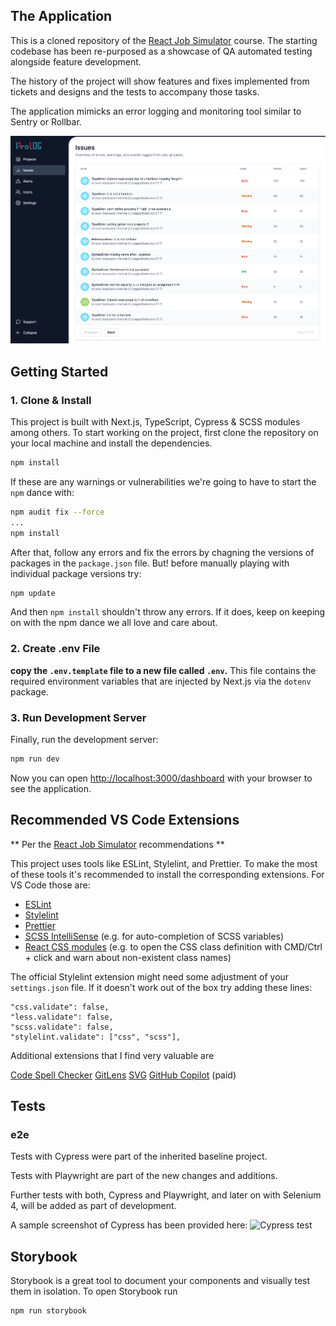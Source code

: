 ## The Application

This is a cloned repository of the [React Job Simulator](https://profy.dev) course. The starting codebase has been re-purposed as a showcase of QA automated testing alongside feature development.

The history of the project will show features and fixes implemented from tickets and designs and the tests to accompany those tasks.

The application mimicks an error logging and monitoring tool similar to Sentry or Rollbar.

![The running application](docs/app.png)

## Getting Started

### 1. Clone & Install

This project is built with Next.js, TypeScript, Cypress & SCSS modules among others. To start working on the project, first clone the repository on your local machine and install the dependencies.

```bash
npm install
```

If these are any warnings or vulnerabilities we're going to have to start the `npm` dance with:

```bash
npm audit fix --force
...
npm install
```

After that, follow any errors and fix the errors by chagning the versions of packages in the `package.json` file. But! before manually playing with individual package versions try:

```bash
npm update
```

And then `npm install` shouldn't throw any errors. If it does, keep on keeping on with the npm dance we all love and care about.

### 2. Create .env File

**copy the `.env.template` file to a new file called `.env`.** This file contains the required environment variables that are injected by Next.js via the `dotenv` package.

### 3. Run Development Server

Finally, run the development server:

```bash
npm run dev
```

Now you can open [http://localhost:3000/dashboard](http://localhost:3000/dashboard) with your browser to see the application.

## Recommended VS Code Extensions

** Per the [React Job Simulator](https://profy.dev) recommendations **

This project uses tools like ESLint, Stylelint, and Prettier. To make the most of these tools it's recommended to install the corresponding extensions. For VS Code those are:

- [ESLint](https://marketplace.visualstudio.com/items?itemName=dbaeumer.vscode-eslint)
- [Stylelint](https://marketplace.visualstudio.com/items?itemName=stylelint.vscode-stylelint)
- [Prettier](https://marketplace.visualstudio.com/items?itemName=esbenp.prettier-vscode)
- [SCSS IntelliSense](https://marketplace.visualstudio.com/items?itemName=mrmlnc.vscode-scss) (e.g. for auto-completion of SCSS variables)
- [React CSS modules](https://marketplace.visualstudio.com/items?itemName=viijay-kr.react-ts-css) (e.g. to open the CSS class definition with CMD/Ctrl + click and warn about non-existent class names)

The official Stylelint extension might need some adjustment of your `settings.json` file. If it doesn't work out of the box try adding these lines:

```
"css.validate": false,
"less.validate": false,
"scss.validate": false,
"stylelint.validate": ["css", "scss"],
```

Additional extensions that I find very valuable are

[Code Spell Checker](https://marketplace.visualstudio.com/items?itemName=streetsidesoftware.code-spell-checker)
[GitLens](https://marketplace.visualstudio.com/items?itemName=eamodio.gitlens)
[SVG](https://marketplace.visualstudio.com/items?itemName=jock.svg)
[GitHub Copilot](https://marketplace.visualstudio.com/items?itemName=GitHub.copilot) (paid)

## Tests

### e2e

Tests with Cypress were part of the inherited baseline project.

Tests with Playwright are part of the new changes and additions.

Further tests with both, Cypress and Playwright, and later on with Selenium 4, will be added as part of development.

A sample screenshot of Cypress has been provided here:
![Cypress test](docs/cypress.gif)

## Storybook

Storybook is a great tool to document your components and visually test them in isolation. To open Storybook run

```bash
npm run storybook
```
